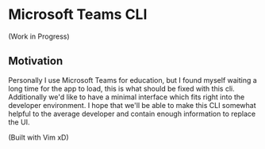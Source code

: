 # Microsoft Teams CLI
(Work in Progress)

## Motivation
Personally I use Microsoft Teams for education, but I found myself waiting a long time for the app to load, this is what should be fixed with this cli. Additionally we'd like to have a minimal interface which fits right into the developer environment. I hope that we'll be able to make this CLI somewhat helpful to the average developer and contain enough information to replace the UI.

(Built with Vim xD)
